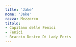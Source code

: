 ```yaml
---
title: 'Jake'
nome: 'Jake'
razza: Mezzorco
titolo:
- Capitano delle Fenici
- Fenici
- Braccio Destro Di Lady Feris
---
```

